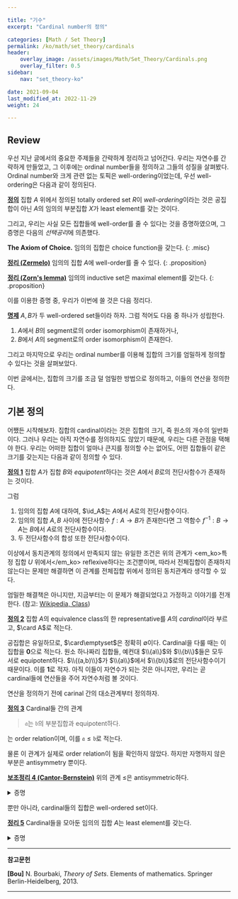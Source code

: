 ```yaml
---

title: "기수"
excerpt: "Cardinal number의 정의"

categories: [Math / Set Theory]
permalink: /ko/math/set_theory/cardinals
header:
    overlay_image: /assets/images/Math/Set_Theory/Cardinals.png
    overlay_filter: 0.5
sidebar: 
    nav: "set_theory-ko"

date: 2021-09-04
last_modified_at: 2022-11-29
weight: 24

---
```


## Review

우선 지난 글에서의 중요한 주제들을 간략하게 정리하고 넘어간다. 우리는 자연수를 간략하게 만들었고, 그 이후에는 ordinal number들을 정의하고 그들의 성질을 살펴봤다. Ordinal number와 크게 관련 없는 토픽은 well-ordering이었는데, 우선 well-ordering은 다음과 같이 정의된다.

<div class="definition" markdown="1">

<ins id="df-3">**정의**</ins> 집합 $A$ 위에서 정의된 totally ordered set $R$이 *well-ordering*이라는 것은 공집합이 아닌 $A$의 임의의 부분집합 $X$가 least element를 갖는 것이다. 

</div>

그리고, 우리는 사실 모든 집합들에 well-order를 줄 수 있다는 것을 증명하였으며, 그 증명은 다음의 *선택공리*에 의존했다. 

**The Axiom of Choice.** 임의의 집합은 choice function을 갖는다.
{: .misc}


<ins id="thm-2">**정리 (Zermelo)**</ins> 임의의 집합 $A$에 well-order를 줄 수 있다.
{: .proposition}

<ins id="thm-1">**정리 (Zorn's lemma)**</ins> 임의의 inductive set은 maximal element를 갖는다.
{: .proposition}

이를 이용한 증명 중, 우리가 이번에 쓸 것은 다음 정리다.

<div class="proposition" markdown="1">

<ins id="pp-0">**명제**</ins> $A,B$가 두 well-ordered set들이라 하자. 그럼 적어도 다음 중 하나가 성립한다.
1. $A$에서 $B$의 segment로의 order isomorphism이 존재하거나,
2. $B$에서 $A$의 segment로의 order isomorphism이 존재한다.

</div>

그리고 마지막으로 우리는 ordinal number를 이용해 집합의 크기를 엄밀하게 정의할 수 있다는 것을 살펴보았다.

이번 글에서는, 집합의 크기를 조금 덜 엄밀한 방법으로 정의하고, 이들의 연산을 정의한다. 

## 기본 정의

어쨌든 시작해보자. 집합의 cardinal이라는 것은 집합의 크기, 즉 원소의 개수의 일반화이다. 그러나 우리는 아직 자연수를 정의하지도 않았기 때문에, 우리는 다른 관점을 택해야 한다. 우리는 어떠한 집합이 얼마나 큰지를 정의할 수는 없어도, 어떤 집합들이 같은 크기를 갖는지는 다음과 같이 정의할 수 있다.

<div class="definition" markdown="1">

<ins id="df1">**정의 1**</ins> 집합 $A$가 집합 $B$와 *equipotent*하다는 것은 $A$에서 $B$로의 전단사함수가 존재하는 것이다.

</div>

그럼

1. 임의의 집합 $A$에 대하여, $\id_A$는 $A$에서 $A$로의 전단사함수이다.
2. 임의의 집합 $A,B$ 사이에 전단사함수 $f:A\rightarrow B$가 존재한다면 그 역함수 $f^{-1}:B\rightarrow A$는 $B$에서 $A$로의 전단사함수이다.
3. 두 전단사함수의 합성 또한 전단사함수이다.

이상에서 동치관계의 정의에서 만족되지 않는 유일한 조건은 위의 관계가 <em_ko>특정 집합 $U$ 위에서</em_ko> reflexive하다는 조건뿐이며, 따라서 전체집합이 존재하지 않는다는 문제만 해결하면 이 관계를 전체집합 위에서 정의된 동치관계라 생각할 수 있다. 

엄밀한 해결책은 아니지만, 지금부터는 이 문제가 해결되었다고 가정하고 이야기를 전개한다. (참고: [Wikipedia, Class](https://en.wikipedia.org/wiki/Class_(set_theory)))

<div class="definition" markdown="1">

<ins id="df2">**정의 2**</ins> 집합 $A$의 equivalence class의 한 representative를 $A$의 *cardinal*이라 부르고, $\card A$로 적는다.

</div>

공집합은 유일하므로, $\card\emptyset$은 정확히 $\emptyset$이다. Cardinal을 다룰 때는 이 집합을 $\mathbf{0}$으로 적는다. 원소 하나짜리 집합들, 예컨대 $\\{a\\}$와 $\\{b\\}$들은 모두 서로 equipotent하다. $\\{(a,b)\\}$가 $\\{a\\}$에서 $\\{b\\}$로의 전단사함수이기 때문이다. 이를 $\mathbf{1}$로 적자. 아직 이들이 자연수가 되는 것은 아니지만, 우리는 곧 cardinal들에 연산들을 주어 자연수처럼 볼 것이다.

연산을 정의하기 전에 carinal 간의 대소관계부터 정의하자.

<div class="definition" markdown="1">

<ins id="df3">**정의 3**</ins> Cardinal들 간의 관계

> $\mathfrak{a}$는 $\mathfrak{b}$의 부분집합과 equipotent하다.

는 order relation이며, 이를 $\mathfrak{a}\leq\mathfrak{b}$로 적는다.

</div>

물론 이 관계가 실제로 order relation이 됨을 확인하지 않았다. 하지만 자명하지 않은 부분은 antisymmetry 뿐이다.

<div class="proposition" markdown="1">

<ins id="lem4">**보조정리 4 (Cantor-Bernstein)**</ins> 위의 관계 $\leq$은 antisymmetric하다.

</div>
<details class="proof" markdown="1">
<summary>증명</summary>

두 cardinal $\mathfrak{a}$와 $\mathfrak{b}$에 대해 $\mathfrak{a}\leq\mathfrak{b}$이고 $\mathfrak{b}\leq\mathfrak{a}$라 가정하자.  

만일 $\mathfrak{a}$에서 $\mathfrak{b}$의 부분집합으로의 전단사함수를 $i$라 하면 $i(\mathfrak{a})\subset\mathfrak{b}$이고 $\mathfrak{a}$와 $i(\mathfrak{a})$은 equipotent하다. 따라서 $i(\mathfrak{a})$와 $\mathfrak{b}$ 사이의 전단사함수가 존재함을 보이면 충분하다.  
$\mathfrak{b}\leq\mathfrak{a}$이므로, $\mathfrak{b}$에서 $\mathfrak{a}$의 부분집합으로의 전단사함수가 존재하고, 이는 $\mathfrak{b}$에서 $\mathfrak{a}$로의 단사함수로 볼 수 있다. 힌퍈. $\mathfrak{a}$는 $i(\mathfrak{a})$와 equipotent하므로, 이 둘 사이의 전단사함수를 앞선 단사함수와 합성하면 $\mathfrak{b}$에서 $i(\mathfrak{a})$로의 단사함수를 얻는다. 이를 $f$라 하자. 이제 $C_0=\mathfrak{b}\setminus i(\mathfrak{a})$라 하고, 귀납적으로 $C\_{n+1}=f(C_n)$으로 정의하고 $C=\bigcup C_n$이라 하자. 우리는 $h:\mathfrak{b}\rightarrow i(\mathfrak{a})$를 다음의 식 

$$h(x)=\begin{cases} f(x)&x\in C\\ x&x\not\in C\end{cases}$$

으로 정의하고, $\mathfrak{b}$에서 $i(\mathfrak{a})$로의 전단사함수임을 보일 것이다.

우선 $h$는 $\mathfrak{b}$에서 $i(\mathfrak{a})$로의 함수다. $h$가 잘 정의됨은 자명하고, 이 함수의 target이 $i(\mathfrak{a})$임만 보이면 된다. 만일 $x\in C$라면 $h(x)=f(x)\in i(\mathfrak{a})$이므로 자명하고, $x\not\in C$라 하면 $x\not\in C_0$이므로 $x\not\in\mathfrak{b}\setminus i(\mathfrak{a})$이다. 따라서 이 경우에도 $x\in i(\mathfrak{a})$이다.

또, $h$는 단사함수다. 만일 $h(x)=h(y)$라 한다면, $x,y\in C$인 경우는 $f(x)=f(y)$가 되고, 그럼 $f$가 단사이므로 $x=y$이다. 그리고 $x,y\not\in C$인 경우는 자명하게 $x=y$가 된다.  
자명하지 않은 경우는 하나가 $C$의 원소이고 다른 하나는 $C$의 원소가 아닐 때이다. $x\in C$라 하고 $y\not\in C$라 하자. 그럼 어떤 $n$에 대하여 $x\in C_n$이고, 특히 $h(x)=f(x)\in C\_{n+1}\subseteq C$이므로 $h(x)\in C$이다. 한편 $h(y)=y$인데, 가정에 의해 $y\not\in C$이므로 $h(x)=h(y)$라는 가정에 모순이다. 따라서 $x=y$가 항상 성립하고 $h$는 단사함수이다.

마지막으로 $h$가 전사함수임을 보이자. 임의의 $y\in i(\mathfrak{a})$에 대하여, $y\in C$이거나 $y\not\in C$이다. 만일 $y\not\in C$라면 $h$의 정의에 의해 $h(y)=y$이다. 만일 $y\in C$라면, 어떤 $n\geq 1$에 대하여 $y\in C\_{n}$이다. ($y\in C_0=\mathfrak{b}\setminus i(\mathfrak{a})$는 불가능하므로) 따라서 $y\in f(C\_{n-1})$이 되어 $y=f(x)$인 $x\in C\_{n-1}$이 존재한다. 이 $x$는 $C$의 원소이기도 하므로, $h(x)=f(x)=y$이고, 따라서 $h$는 전사함수다.

</details>

뿐만 아니라, cardinal들의 집합은 well-ordered set이다.

<div class="proposition" markdown="1">

<ins id="thm5">**정리 5**</ins> Cardinal들을 모아둔 임의의 집합 $A$는 least element를 갖는다.

</div>
<details class="proof" markdown="1">
<summary>증명</summary>

집합 $A=\bigcup_{\mathfrak{a}\in E}\mathfrak{a}$를 생각하자. 그럼 임의의 cardinal $\mathfrak{a}\in E$는 $A$의 부분집합이다.

Well-ordering principle에 의하여 이 집합 위에 well-order가 존재한다. 이를 $\leq$라 하자. 또, $A$의 임의의 부분집합은 $A$의 segment와 equipotent하다 (Review의 [명제](#pp0)). 따라서 임의의 cardinal $\mathfrak{a}$에 대하여, 이와 equipotent한 $A$의 segment들의 집합은 공집합이 아니며, 따라서 $A^\*$의 well-orderedness에 의하여 least element가 존재한다. 이 원소를 $\varphi(\mathfrak{a})$라 하자.  
만일 우리가 $\mathfrak{a}\leq\mathfrak{b}$가 $\varphi(\mathfrak{a})\subset\varphi(\mathfrak{b})$와 동치임을 보인다면, $A$의 well-orderedness로부터 증명이 완료될 것이다. 

우선 나중의 조건이 첫번째 조건을 imply하는 것은 자명하다. 반대로 만일 $\mathfrak{a}\leq\mathfrak{b}$라면, 즉 $\mathfrak{a}$가 $\mathfrak{b}=\varphi(\mathfrak{b})$ (등호는 cardinal로써 성립) 의 부분집합과 equipotent하다고 가정하자. 만일 $\varphi(\mathfrak{b})\subset\varphi(\mathfrak{a})$이고 $\varphi(\mathfrak{a})\neq\varphi(\mathfrak{b})$라면, $\varphi(\mathfrak{b})$의 어떤 segment가 존재하여 $\mathfrak{a}$와 equipotent한 segment를 가질 것이고, 이는 $\varphi(\mathfrak{b})$의 정의에 모순이므로 두 조건은 동치이다.

</details>

---
**참고문헌** 

**[Bou]** N. Bourbaki, <i>Theory of Sets</i>. Elements of mathematics. Springer Berlin-Heidelberg, 2013.

---
